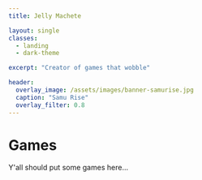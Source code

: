 ```yaml
---
title: Jelly Machete

layout: single
classes:
  - landing
  - dark-theme

excerpt: "Creator of games that wobble"

header:
  overlay_image: /assets/images/banner-samurise.jpg
  caption: "Samu Rise"
  overlay_filter: 0.8
---
```


<h1>Games</h1>
<p>Y'all should put some games here...</p>

